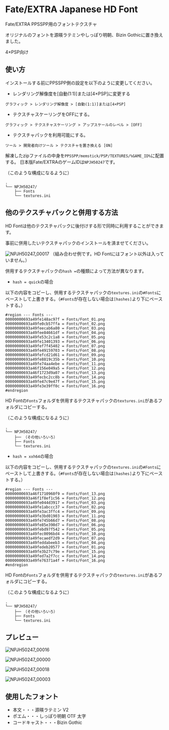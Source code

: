 # Fate/EXTRA Japanese HD Font
Fate/EXTRA PPSSPP用のフォントテクスチャ

オリジナルのフォントを源暎ラテミンやしっぽり明朝、Bizin Gothicに置き換えました。

4×PSP向け

## 使い方
インストールする前にPPSSPP側の設定を以下のように変更してください。

* レンダリング解像度を[自動(1:1)]または[4×PSP]に変更する

`グラフィック > レンダリング解像度 > [自動(1:1)]または[4×PSP]`

* テクスチャスケーリングをOFFにする。

`グラフィック > テクスチャスケーリング > アップスケールのレベル > [OFF]`

* テクスチャパックを利用可能にする。

`ツール > 開発者向けツール > テクスチャを置き換える [ON]`


解凍したzipファイルの中身を`PPSSPP/memstick/PSP/TEXTURES/%GAME_ID%`に配置する。
日本版Fate/EXTRAのゲームIDは`NPJH50247`です。

（このような構成になるように）

```
.
└── NPJH50247/
    ├── Fonts
    └── textures.ini
```

## 他のテクスチャパックと併用する方法
HD Fontは他のテクスチャパックに後付けする形で同時に利用することができます。

事前に併用したいテクスチャパックのインストールを済ませてください。

![NPJH50247_00017](https://github.com/user-attachments/assets/6663c42e-970e-4c20-a767-b9c132de3ab5)
（組み合わせ例です。HD Fontにはフォント以外は入っていません。）

併用するテクスチャパックの`hash =`の種類によって方法が異なります。

* `hash = quick`の場合

以下の内容をコピーし、併用するテクスチャパックの`textures.ini`の`#Fonts`にペーストして上書きする。（`#Fonts`が存在しない場合は`[hashes]`より下にペーストする。）
```
#region --- Fonts ---
00000000693a49fe148ac97f = Fonts/Font_01.png
00000000693a49fe0cb57ffa = Fonts/Font_02.png
00000000693a49feecab6a80 = Fonts/Font_03.png
00000000693a49fee84661df = Fonts/Font_04.png
00000000693a49fe53c2c1a8 = Fonts/Font_05.png
00000000693a49fe13401393 = Fonts/Font_06.png
00000000693a49fef7f45402 = Fonts/Font_07.png
00000000693a49fe49159703 = Fonts/Font_08.png
00000000693a49fefcd21d61 = Fonts/Font_09.png
00000000693a49fe8819c35b = Fonts/Font_10.png
00000000693a49fe74aa4ebe = Fonts/Font_11.png
00000000693a46f156e049a5 = Fonts/Font_12.png
00000000693a46f1723d9a07 = Fonts/Font_13.png
00000000693a49fecbc2cc8b = Fonts/Font_14.png
00000000693a49fe47c9e47f = Fonts/Font_15.png
00000000693a49fe3e39ff0c = Fonts/Font_16.png
#endregion
```

HD Fontの`Fonts`フォルダを併用するテクスチャパックの`textures.ini`があるフォルダにコピーする。

（このような構成になるように）


```
.
└── NPJH50247/
    ├── （その他いろいろ）
    ├── Fonts
    └── textures.ini
```

* `hash = xxh64`の場合

以下の内容をコピーし、併用するテクスチャパックの`textures.ini`の`#Fonts`にペーストして上書きする。（`#Fonts`が存在しない場合は`[hashes]`より下にペーストする。）
```
#region --- Fonts ---
00000000693a46f1710960f9 = Fonts/Font_13.png
00000000693a46f1f8ef1c56 = Fonts/Font_12.png
00000000693a49fe044d3917 = Fonts/Font_03.png
00000000693a49fe1abccc37 = Fonts/Font_02.png
00000000693a49fe3ac3ffc4 = Fonts/Font_09.png
00000000693a49fe3bd01903 = Fonts/Font_11.png
00000000693a49fe745b66d7 = Fonts/Font_08.png
00000000693a49fe85e390d7 = Fonts/Font_06.png
00000000693a49febd97f542 = Fonts/Font_05.png
00000000693a49fec0096bd4 = Fonts/Font_10.png
00000000693a49fecaedf2d9 = Fonts/Font_07.png
00000000693a49feddabeeb3 = Fonts/Font_04.png
00000000693a49fedeb20577 = Fonts/Font_01.png
00000000693a49fe3b27c79e = Fonts/Font_15.png
00000000693a49fed7a2f7cc = Fonts/Font_14.png
00000000693a49fe76371a4f = Fonts/Font_16.png
#endregion
```

HD Fontの`Fonts`フォルダを併用するテクスチャパックの`textures.ini`があるフォルダにコピーする。

（このような構成になるように）

```
.
└── NPJH50247/
    ├── （その他いろいろ）
    ├── Fonts
    └── textures.ini
```
## プレビュー

![NPJH50247_00016](https://github.com/user-attachments/assets/8e048b59-a725-45d9-8ff3-d036be5187ee)


![NPJH50247_00000](https://github.com/user-attachments/assets/b2b89bdb-5a01-4eac-8d29-5b2bdd9ba7a5)


![NPJH50247_00018](https://github.com/user-attachments/assets/e2b543cc-c8fb-4544-a49d-ae73d7a73cce)


![NPJH50247_00003](https://github.com/user-attachments/assets/542cdb97-38c9-4fee-894a-d997d10d1e06)


## 使用したフォント
* 本文・・・源暎ラテミン V2
* ポエム・・・しっぽり明朝 OTF 太字
* コードキャスト・・・Bizin Gothic
